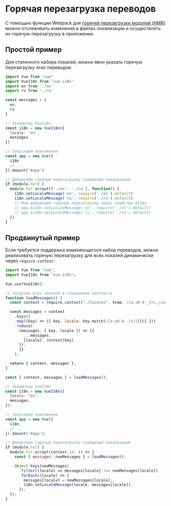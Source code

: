 # Горячая перезагрузка переводов

С помощью функции Webpack для [горячей перезагрузки модулей (HMR)](https://webpack.js.org/concepts/hot-module-replacement/) можно отслеживать изменения в файлах локализации и осуществлять их горячую перезагрузку в приложении.

## Простой пример

Для статичного набора локалей, можно явно указать горячую перезагрузку этих переводов:

```js
import Vue from "vue"
import VueI18n from "vue-i18n"
import en from './en'
import ru from './ru'

const messages = {
  en,
  ru
}

// Экземпляр VueI18n
const i18n = new VueI18n({
  locale: 'en',
  messages
})

// Запускаем приложение
const app = new Vue({
  i18n
  // ...
}).$mount('#app')

// Добавляем горячую перезагрузку сообщений локализации
if (module.hot) {
  module.hot.accept(['./en', './ru'], function() {
    i18n.setLocaleMessage('en', require('./en').default)
    i18n.setLocaleMessage('ru', require('./ru').default)
    // Или добавляем горячую перезагрузку через свойство $i18n
    // app.$i18n.setLocaleMessage('en', require('./en').default)
    // app.$i18n.setLocaleMessage('ru', require('./ru').default)
  })
}
```

## Продвинутый пример

Если требуется поддержка изменяющегося набор переводов, можно реализовать горячую перезагрузку для всех локалей динамически через `require.context`:

```js
import Vue from "vue";
import VueI18n from "vue-i18n";

Vue.use(VueI18n);

// Загрузка всех локалей и сохранение контекста
function loadMessages() {
  const context = require.context("./locales", true, /[a-z0-9-_]+\.json$/i);

  const messages = context
    .keys()
    .map((key) => ({ key, locale: key.match(/[a-z0-9-_]+/i)[0] }))
    .reduce(
      (messages, { key, locale }) => ({
        ...messages,
        [locale]: context(key),
      }),
      {}
    );

  return { context, messages };
}

const { context, messages } = loadMessages();

// Экземпляр VueI18n
const i18n = new VueI18n({
  locale: "en",
  messages,
});

// Запускаем приложение
const app = new Vue({
  i18n,
  // ...
}).$mount('#app');

// Добавляем горячую перезагрузку сообщений локализации
if (module.hot) {
  module.hot.accept(context.id, () => {
    const { messages: newMessages } = loadMessages();

    Object.keys(newMessages)
      .filter((locale) => messages[locale] !== newMessages[locale])
      .forEach((locale) => {
        messages[locale] = newMessages[locale];
        i18n.setLocaleMessage(locale, messages[locale]);
      });
  });
}
```
